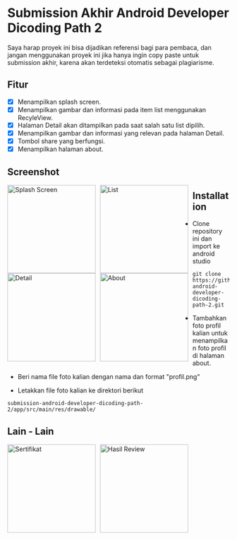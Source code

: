 # Submission Akhir Android Developer Dicoding Path 2

Saya harap proyek ini bisa dijadikan referensi bagi para pembaca, dan jangan menggunakan proyek ini jika hanya ingin copy paste untuk submission akhir, karena akan terdeteksi otomatis sebagai plagiarisme.

## Fitur

- [x] Menampilkan splash screen.
- [x] Menampilkan gambar dan informasi pada item list menggunakan RecyleView.
- [x] Halaman Detail akan ditampilkan pada saat salah satu list dipilih.
- [x] Menampilkan gambar dan informasi yang relevan pada halaman Detail.
- [x] Tombol share yang berfungsi.
- [x] Menampilkan halaman about.

## Screenshot

<img src="https://raw.githubusercontent.com/xsatrio/submission-android-developer-dicoding-path-2/main/splash.png"
     alt="Splash Screen"
     style="float: left; margin-right: 10px;"
     width="200" />
<img src="https://raw.githubusercontent.com/xsatrio/submission-android-developer-dicoding-path-2/main/main.png"
     alt="List"
     style="float: left; margin-right: 10px;"
     width="200" />
<img src="https://raw.githubusercontent.com/xsatrio/submission-android-developer-dicoding-path-2/main/detail.png"
     alt="Detail"
     style="float: left; margin-right: 10px;"
     width="200" />
<img src="https://raw.githubusercontent.com/xsatrio/submission-android-developer-dicoding-path-2/main/about.png"
     alt="About"
     style="float: left; margin-right: 10px;"
     width="200" />

## Installation

- Clone repository ini dan import ke android studio

```
git clone https://github.com/xsatrio/submission-android-developer-dicoding-path-2.git
```

- Tambahkan foto profil kalian untuk menampilkan foto profil di halaman about.

- Beri nama file foto kalian dengan nama dan format "profil.png"

- Letakkan file foto kalian ke direktori berikut

```
submission-android-developer-dicoding-path-2/app/src/main/res/drawable/
```

## Lain - Lain
<img src="[https://raw.githubusercontent.com/xsatrio/submission-android-developer-dicoding-path-2/main/splash.png](https://raw.githubusercontent.com/xsatrio/submission-android-developer-dicoding-path-2/main/result2.png)"
     alt="Sertifikat"
     style="float: left; margin-right: 10px;"
     width="200" />
<img src="[https://raw.githubusercontent.com/xsatrio/submission-android-developer-dicoding-path-2/main/main.png](https://raw.githubusercontent.com/xsatrio/submission-android-developer-dicoding-path-2/main/result.png)https://raw.githubusercontent.com/xsatrio/submission-android-developer-dicoding-path-2/main/result.png"
     alt="Hasil Review"
     style="float: left; margin-right: 10px;"
     width="200" />
